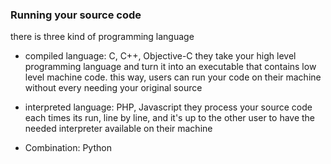 
### Running your source code

there is three kind of programming language

- compiled language: C, C++, Objective-C
they take your high level programming language and turn it into an executable that contains low level machine code. this way, users can run your code on their machine without every needing your original source


- interpreted language: PHP, Javascript
they process your source code each times its run, line by line, and it's up to the other user to have the needed interpreter available on their machine

- Combination: Python
